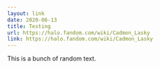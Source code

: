 ```yaml
---
layout: link
date: 2020-06-13
title: Testing
url: https://halo.fandom.com/wiki/Cadmon_Lasky
link: https://halo.fandom.com/wiki/Cadmon_Lasky
---
```


This is a bunch of random text.
